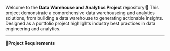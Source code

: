 Welcome to the **Data Warehouse and Analytics Project** repository!🚀
This project demonstrate a  comprehensive data warehouseing and analytics solutions, from building a data warehouse to generating actionable insights. Designed as a portfolio project highlights industry best practices in data engineering and analytics.

---
🚀**Project Requirements**
